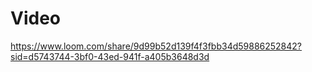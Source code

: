 # Video

https://www.loom.com/share/9d99b52d139f4f3fbb34d59886252842?sid=d5743744-3bf0-43ed-941f-a405b3648d3d
